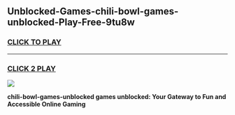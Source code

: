 
## Unblocked-Games-chili-bowl-games-unblocked-Play-Free-9tu8w
<h3>
<a href="https://premium76.site?title=chili-bowl-games-unblocked&ref=18A">CLICK TO PLAY</a></h3>
<hr>

<h3>
<a href="https://premium76.site?title=chili-bowl-games-unblocked&ref=18A">CLICK 2 PLAY</a>
  
</h3>

<a href="https://premium76.site?title=chili-bowl-games-unblocked&ref=18A"><img src="https://clearcache.store/games.png"></a>


**chili-bowl-games-unblocked games unblocked: Your Gateway to Fun and Accessible Online Gaming**
